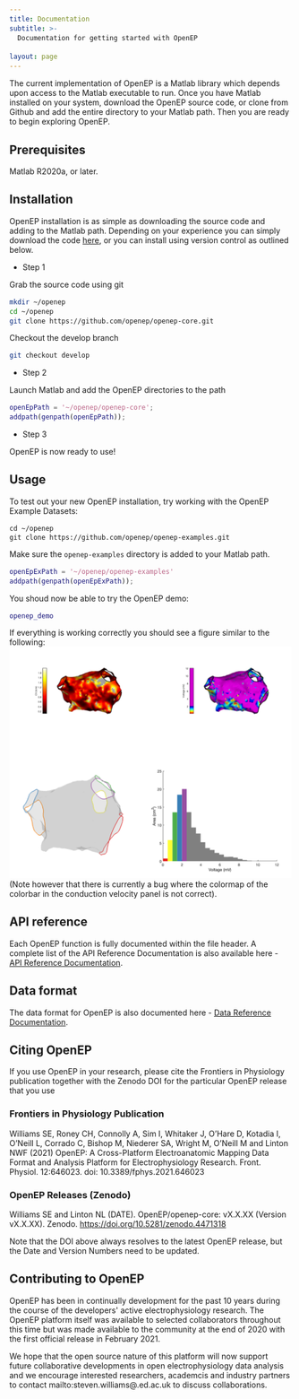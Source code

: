 ```yaml
---
title: Documentation
subtitle: >-
  Documentation for getting started with OpenEP

layout: page
---
```


The current implementation of OpenEP is a Matlab library which depends upon access to the Matlab executable to run. Once you have Matlab installed on your system, download the OpenEP source code, or clone from Github and add the entire directory to your Matlab path. Then you are ready to begin exploring OpenEP.

## Prerequisites

Matlab R2020a, or later.

## Installation

OpenEP installation is as simple as downloading the source code and adding to the Matlab path. Depending on your experience you can simply download the code [here](https://github.com/openep/openep-core/), or you can install using version control as outlined below.

* Step 1

Grab the source code using git
```bash
mkdir ~/openep
cd ~/openep
git clone https://github.com/openep/openep-core.git
```

Checkout the develop branch
```bash
git checkout develop
```
* Step 2

Launch Matlab and add the OpenEP directories to the path
  ```matlab
  openEpPath = '~/openep/openep-core';
  addpath(genpath(openEpPath));
  ```
* Step 3

OpenEP is now ready to use!

## Usage

To test out your new OpenEP installation, try working with the OpenEP Example Datasets:
```
cd ~/openep
git clone https://github.com/openep/openep-examples.git
```
Make sure the `openep-examples` directory is added to your Matlab path.
```matlab
openEpExPath = '~/openep/openep-examples'
addpath(genpath(openEpExPath));
```
You shoud now be able to try the OpenEP demo:
```matlab
openep_demo
```

If everything is working correctly you should see a figure similar to the following:
<img src="/images/openep-demo.png">
(Note however that there is currently a bug where the colormap of the colorbar in the conduction velocity panel is not correct).

## API reference

Each OpenEP function is fully documented within the file header. A complete list of the API Reference Documentation is also available here - [API Reference Documentation](/api/).

## Data format

The data format for OpenEP is also documented here - [Data Reference Documentation](/data/).

## Citing OpenEP

If you use OpenEP in your research, please cite the Frontiers in Physiology publication together with the Zenodo DOI for the particular OpenEP release that you use

### Frontiers in Physiology Publication

Williams SE, Roney CH, Connolly A, Sim I, Whitaker J, O’Hare D, Kotadia I, O’Neill L, Corrado C, Bishop M, Niederer SA, Wright M, O’Neill M and Linton NWF (2021) OpenEP: A Cross-Platform Electroanatomic Mapping Data Format and Analysis Platform for Electrophysiology Research. Front. Physiol. 12:646023. doi: 10.3389/fphys.2021.646023

### OpenEP Releases (Zenodo)

Williams SE and Linton NL (DATE). OpenEP/openep-core: vX.X.XX (Version vX.X.XX). Zenodo. https://doi.org/10.5281/zenodo.4471318

Note that the DOI above always resolves to the latest OpenEP release, but the Date and Version Numbers need to be updated.

## Contributing to OpenEP

OpenEP has been in continually development for the past 10 years during the course of the developers' active electrophysiology research. The OpenEP platform itself was available to selected collaborators throughout this time but was made available to the community at the end of 2020 with the first official release in February 2021. 

We hope that the open source nature of this platform will now support future collaborative developments in open electrophysiology data analysis and we encourage interested researchers, academcis and industry partners to contact mailto:steven.williams@.ed.ac.uk to discuss collaborations.

